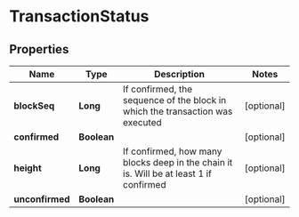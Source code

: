 

# TransactionStatus

## Properties

Name | Type | Description | Notes
------------ | ------------- | ------------- | -------------
**blockSeq** | **Long** | If confirmed, the sequence of the block in which the transaction was executed |  [optional]
**confirmed** | **Boolean** |  |  [optional]
**height** | **Long** | If confirmed, how many blocks deep in the chain it is. Will be at least 1 if confirmed |  [optional]
**unconfirmed** | **Boolean** |  |  [optional]



